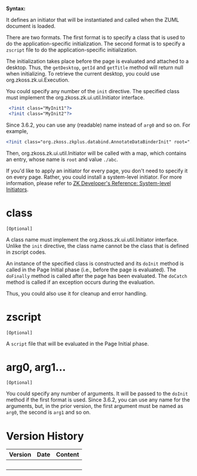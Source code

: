 

**Syntax:**

<?init class="..." [''arg0''="..."] [''arg1''="..."] [''arg2''="..."] [''arg3''="..."]?>
<?init zscript="..."?>

It defines an initiator that will be instantiated and called when the
ZUML document is loaded.

There are two formats. The first format is to specify a class that is
used to do the application-specific initialization. The second format is
to specify a `zscript` file to do the application-specific
initialization.

The initialization takes place before the page is evaluated and attached
to a desktop. Thus, the `getDesktop`, `getId` and `getTitle` method will
return null when initializing. To retrieve the current desktop, you
could use <javadoc type="interface">org.zkoss.zk.ui.Execution</javadoc>.

You could specify any number of the `init` directive. The specified
class must implement the
<javadoc type="interface">org.zkoss.zk.ui.util.Initiator</javadoc>
interface.

``` xml
 <?init class="MyInit1"?>
 <?init class="MyInit2"?>
```

Since 3.6.2, you can use any (readable) name instead of `arg0` and so
on. For example,

``` xml
<?init class="org.zkoss.zkplus.databind.AnnotateDataBinderInit" root="./abc"?>
```

Then,
<javadoc method="doInit(org.zkoss.zk.ui.Page, java.util.Map)" type="interface">org.zkoss.zk.ui.util.Initiator</javadoc>
will be called with a map, which contains an entry, whose name is `root`
and value `./abc`.

If you'd like to apply an initiator for every page, you don't need to
specify it on every page. Rather, you could install a system-level
initiator. For more information, please refer to [ZK Developer's
Reference: System-level
Initiators](ZK_Developer's_Reference/UI_Patterns/Page_Initialization#System-level_Initiator).

# class

`[Optional]`

A class name must implement the
<javadoc type="interface">org.zkoss.zk.ui.util.Initiator</javadoc>
interface. Unlike the `init` directive, the class name cannot be the
class that is defined in zscript codes.

An instance of the specified class is constructed and its `doInit`
method is called in the Page Initial phase (i.e., before the page is
evaluated). The `doFinally` method is called after the page has been
evaluated. The `doCatch` method is called if an exception occurs during
the evaluation.

Thus, you could also use it for cleanup and error handling.

# zscript

`[Optional]`

A `script` file that will be evaluated in the Page Initial phase.

# arg0, arg1...

`[Optional]`

You could specify any number of arguments. It will be passed to the
`doInit` method if the first format is used. Since 3.6.2, you can use
any name for the arguments, but, in the prior version, the first
argument must be named as `arg0`, the second is `arg1` and so on.

# Version History

| Version | Date | Content |
|---------|------|---------|
|         |      |         |
